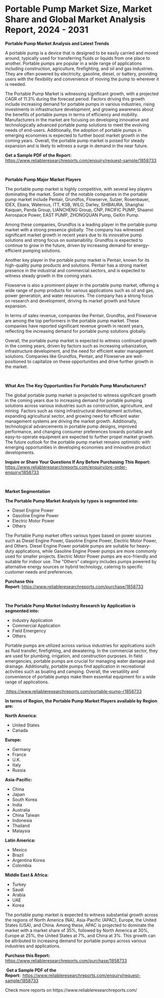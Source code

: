<p><h1>Portable Pump Market Size, Market Share and Global Market Analysis Report, 2024 - 2031</h1></p><p><strong>Portable Pump Market Analysis and Latest Trends</strong></p>
<p><p>A portable pump is a device that is designed to be easily carried and moved around, typically used for transferring fluids or liquids from one place to another. Portable pumps are popular in a wide range of applications including construction, agriculture, firefighting, and oil and gas industries. They are often powered by electricity, gasoline, diesel, or battery, providing users with the flexibility and convenience of moving the pump to wherever it is needed.</p><p>The Portable Pump Market is witnessing significant growth, with a projected CAGR of 11.3% during the forecast period. Factors driving this growth include increasing demand for portable pumps in various industries, rising investments in infrastructure development, and growing awareness about the benefits of portable pumps in terms of efficiency and mobility. Manufacturers in the market are focusing on developing innovative and technologically advanced portable pump solutions to meet the evolving needs of end-users. Additionally, the adoption of portable pumps in emerging economies is expected to further boost market growth in the coming years. Overall, the portable pump market is poised for steady expansion and is likely to witness a surge in demand in the near future.</p></p>
<p><strong>Get a Sample PDF of the Report:&nbsp;</strong> <a href="https://www.reliableresearchreports.com/enquiry/request-sample/1858733">https://www.reliableresearchreports.com/enquiry/request-sample/1858733</a></p>
<p>&nbsp;</p>
<p><strong>Portable Pump Major Market Players</strong></p>
<p><p>The portable pump market is highly competitive, with several key players dominating the market. Some of the notable companies in the portable pump market include Pentair, Grundfos, Flowserve, Sulzer, Rosenbauer, IDEX, Ebara, Waterous, ITT, KSB, WILO, Darley, SHIBAURA, Shanghai Kaiquan, Panda Group, LIANCHENG Group, CNP, PACIFIC PUMP, Shaanxi Aerospace Power, EAST PUMP, ZHONGQUAN Pump, GeXin Pump.</p><p>Among these companies, Grundfos is a leading player in the portable pump market with a strong presence globally. The company has witnessed significant market growth in recent years due to its innovative pump solutions and strong focus on sustainability. Grundfos is expected to continue to grow in the future, driven by increasing demand for energy-efficient pumping solutions.</p><p>Another key player in the portable pump market is Pentair, known for its high-quality pump products and solutions. Pentair has a strong market presence in the industrial and commercial sectors, and is expected to witness steady growth in the coming years.</p><p>Flowserve is also a prominent player in the portable pump market, offering a wide range of pump products for various applications such as oil and gas, power generation, and water resources. The company has a strong focus on research and development, driving its market growth and future expansion.</p><p>In terms of sales revenue, companies like Pentair, Grundfos, and Flowserve are among the top performers in the portable pump market. These companies have reported significant revenue growth in recent years, reflecting the increasing demand for portable pump solutions globally.</p><p>Overall, the portable pump market is expected to witness continued growth in the coming years, driven by factors such as increasing urbanization, infrastructure development, and the need for efficient water management solutions. Companies like Grundfos, Pentair, and Flowserve are well-positioned to capitalize on these opportunities and drive further growth in the market.</p></p>
<p>&nbsp;</p>
<p><strong>What Are The Key Opportunities For Portable Pump Manufacturers?</strong></p>
<p><p>The global portable pump market is projected to witness significant growth in the coming years due to increasing demand for portable pumping solutions across various industries such as construction, agriculture, and mining. Factors such as rising infrastructural development activities, expanding agricultural sector, and growing need for efficient water management systems are driving the market growth. Additionally, technological advancements in portable pump designs, improved performance, and changing consumer preferences towards portable and easy-to-operate equipment are expected to further propel market growth. The future outlook for the portable pump market remains optimistic with emerging opportunities in developing economies and innovative product developments.</p></p>
<p><strong>Inquire or Share Your Questions If Any Before Purchasing This Report:</strong> <a href="https://www.reliableresearchreports.com/enquiry/pre-order-enquiry/1858733">https://www.reliableresearchreports.com/enquiry/pre-order-enquiry/1858733</a></p>
<p>&nbsp;</p>
<p><strong>Market Segmentation</strong></p>
<p><strong>The Portable Pump Market Analysis by types is segmented into:</strong></p>
<p><ul><li>Diesel Engine Power</li><li>Gasoline Engine Power</li><li>Electric Motor Power</li><li>Others</li></ul></p>
<p><p>The Portable Pump market offers various types based on power sources such as Diesel Engine Power, Gasoline Engine Power, Electric Motor Power, and Others. Diesel Engine Power portable pumps are suitable for heavy-duty applications, while Gasoline Engine Power pumps are more commonly used for smaller projects. Electric Motor Power pumps are eco-friendly and suitable for indoor use. The "Others" category includes pumps powered by alternative energy sources or hybrid technology, catering to specific customer needs and preferences.</p></p>
<p><strong>Purchase this Report:&nbsp;</strong><a href="https://www.reliableresearchreports.com/purchase/1858733">https://www.reliableresearchreports.com/purchase/1858733</a></p>
<p>&nbsp;</p>
<p><strong>The Portable Pump Market Industry Research by Application is segmented into:</strong></p>
<p><ul><li>Industry Application</li><li>Commercial Application</li><li>Field Emergency</li><li>Others</li></ul></p>
<p><p>Portable pumps are utilized across various industries for applications such as fluid transfer, firefighting, and dewatering. In the commercial sector, they are used for plumbing, irrigation, and construction purposes. In field emergencies, portable pumps are crucial for managing water damage and drainage. Additionally, portable pumps find application in recreational activities such as boating and camping. Overall, the versatility and convenience of portable pumps make them essential equipment for a wide range of applications.</p></p>
<p><a href="https://www.reliableresearchreports.com/portable-pump-r1858733">&nbsp;https://www.reliableresearchreports.com/portable-pump-r1858733</a></p>
<p><strong>In terms of Region, the Portable Pump Market Players available by Region are:</strong></p>
<p>
    <p> <strong> North America: </strong>
        <ul>
            <li>United States</li>
            <li>Canada</li>
        </ul>
        </p> 
    <p> <strong> Europe: </strong>
        <ul>
            <li>Germany</li>
            <li>France</li>
            <li>U.K.</li>
            <li>Italy</li>
            <li>Russia</li>
        </ul>
        </p> 
    <p> <strong> Asia-Pacific: </strong>
        <ul>
            <li>China</li>
            <li>Japan</li>
            <li>South Korea</li>
            <li>India</li>
            <li>Australia</li>
            <li>China Taiwan</li>
            <li>Indonesia</li>
            <li>Thailand</li>
            <li>Malaysia</li>
        </ul>
        </p> 
    <p> <strong> Latin America: </strong>
        <ul>
            <li>Mexico</li>
            <li>Brazil</li>
            <li>Argentina Korea</li>
            <li>Colombia</li>
        </ul>
        </p> 
    <p> <strong> Middle East & Africa: </strong>
        <ul>
            <li>Turkey</li>
            <li>Saudi</li>
            <li>Arabia</li>
            <li>UAE</li>
            <li>Korea</li>
        </ul>
    </p>
    </p>
<p><p>The portable pump market is expected to witness substantial growth across the regions of North America (NA), Asia-Pacific (APAC), Europe, the United States (USA), and China. Among these, APAC is projected to dominate the market with a market share of 35%, followed by North America at 30%, Europe at 25%, the United States at 7%, and China at 3%. This growth can be attributed to increasing demand for portable pumps across various industries and applications.</p></p>
<p><strong>Purchase this Report: </strong><a href="https://www.reliableresearchreports.com/purchase/1858733">https://www.reliableresearchreports.com/purchase/1858733</a></p>
<p>&nbsp;<strong>Get a Sample PDF of the Report:&nbsp;&nbsp;</strong><a href="https://www.reliableresearchreports.com/enquiry/request-sample/1858733">https://www.reliableresearchreports.com/enquiry/request-sample/1858733</a></p>
<p><strong></strong></p>
<p>Check more reports on https://www.reliableresearchreports.com/</p>